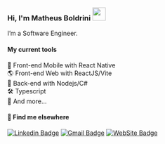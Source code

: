 ### Hi, I'm Matheus Boldrini <img src="https://media.giphy.com/media/hvRJCLFzcasrR4ia7z/giphy.gif" width="30" >

I’m a Software Engineer.

#### My current tools 
📲 Front-end Mobile with React Native  
🌎 Front-end Web with ReactJS/Vite  
📡 Back-end with Nodejs/C#  
🛠️ Typescript  
🧰 And more...  


#### 💬 Find me elsewhere

[![Linkedin Badge](https://img.shields.io/badge/-Linkedin-blue?style=flat-square&logo=Linkedin&logoColor=white&link=https://www.linkedin.com/in/matheusboldrini/)](https://www.linkedin.com/in/matheusboldrini//) 
[![Gmail Badge](https://img.shields.io/badge/-hello@mboldrini.com-c14438?style=flat-square&logo=Gmail&logoColor=white&link=mailto:hello@mboldrini.com)](mailto:hello@mboldrini.com)
[![WebSite Badge](https://img.shields.io/badge/WebSite-Portfolio-green)](https://www.mboldrini.com)

